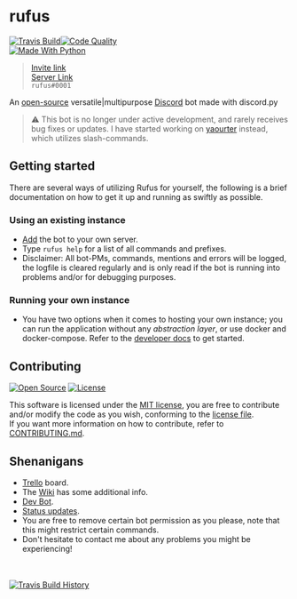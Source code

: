 # rufus
[![Travis Build](https://img.shields.io/travis/runarsf/rufus.svg?style=flat-square)](https://travis-ci.org/runarsf/rufus)[![Code Quality](https://img.shields.io/codacy/grade/44085548370046aeb594cde49bfc7ce8/master?label=%20&style=flat-square)](https://app.codacy.com/manual/runarsf/rufus/dashboard)<br/>
[![Made With Python](https://img.shields.io/badge/made%20with-python-%23306998.svg?style=flat-square)](https://www.python.org/)

> [Invite link](https://discordapp.com/oauth2/authorize?client_id=387390496038977536&scope=bot&permissions=2146958591)
<br/>[Server Link](https://discordapp.com/invite/9sVk3Jh)
<br/>`rufus#0001`

An [open-source](https://opensource.org/about "Guaranteeing the 'our' in source...") versatile|multipurpose [Discord](https://discordapp.com/) bot made with discord.py

> ⚠ This bot is no longer under active development, and rarely receives bug fixes or updates. I have started working on [yaourter](https://github.com/runarsf/yaourter) instead, which utilizes slash-commands.

## Getting started
There are several ways of utilizing Rufus for yourself, the following is a brief documentation on how to get it up and running as swiftly as possible.

### Using an existing instance
- [Add](https://discordapp.com/oauth2/authorize?client_id=387390496038977536&scope=bot&permissions=2146958591) the bot to your own server.
- Type `rufus help` for a list of all commands and prefixes.
- Disclaimer: All bot-PMs, commands, mentions and errors will be logged, the logfile is cleared regularly and is only read if the bot is running into problems and/or for debugging purposes.

### Running your own instance
- You have two options when it comes to hosting your own instance; you can run the application without any *abstraction layer*, or use docker and docker-compose. Refer to the [developer docs](https://github.com/runarsf/rufus/wiki/Developer-docs) to get started.

## Contributing
[![Open Source](https://img.shields.io/badge/open%20source-%E2%9D%A4-%23f44663.svg?style=flat-square)](https://opensource.org/)
[![License](https://img.shields.io/badge/license-MIT-yellow.svg?style=flat-square)](https://opensource.org/licenses/MIT)

This software is licensed under the [MIT license](https://opensource.org/licenses/MIT), you are free to contribute and/or modify the code as you wish, conforming to the [license file](https://github.com/runarsf/rufus/blob/master/LICENSE).
<br />
If you want more information on how to contribute, refer to [CONTRIBUTING.md](https://github.com/runarsf/rufus/blob/master/CONTRIBUTING.md).

## Shenanigans
- [Trello](https://trello.com/b/i7fwOpdK) board.
- The [Wiki](https://github.com/runarsf/rufus/wiki) has some additional info.
- [Dev Bot](https://discordapp.com/oauth2/authorize?client_id=583992813553713178&scope=bot&permissions=2146958591).
- [Status updates](https://discordapp.com/invite/9sVk3Jh).
- You are free to remove certain bot permission as you please, note that this might restrict certain commands.
- Don't hesitate to contact me about any problems you might be experiencing!

<br/><br/>
[![Travis Build History](https://buildstats.info/travisci/chart/runarsf/rufus)](https://travis-ci.org/runarsf/rufus/builds)
